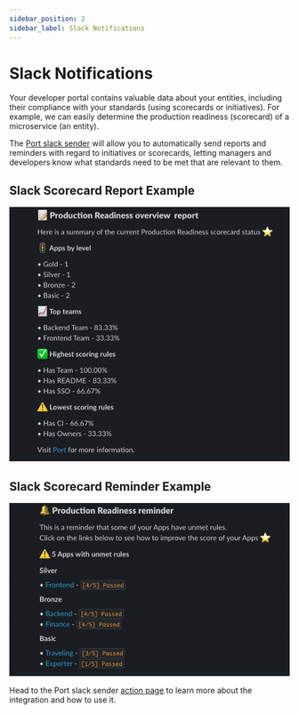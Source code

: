 ```yaml
---
sidebar_position: 2
sidebar_label: Slack Notifications
---
```


# Slack Notifications

Your developer portal contains valuable data about your entities, including their compliance with your standards (using scorecards or initiatives). For example, we can easily determine the production readiness (scorecard) of a microservice (an entity).

The [Port slack sender](https://github.com/marketplace/actions/port-message-sender) will allow you to automatically send reports and reminders with regard to initiatives or scorecards, letting managers and developers know what standards need to be met that are relevant to them.

## Slack Scorecard Report Example

![Slack Scorecard Report](../../static/img/scorecards/slack/scorecard-report.png)

## Slack Scorecard Reminder Example

![Slack Scorecard Reminder](../../static/img/scorecards/slack/scorecard-reminder.png)

Head to the Port slack sender [action page](https://github.com/marketplace/actions/port-message-sender) to learn more about the integration and how to use it.
